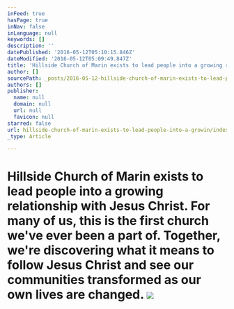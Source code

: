 ```yaml
---
inFeed: true
hasPage: true
inNav: false
inLanguage: null
keywords: []
description: ''
datePublished: '2016-05-12T05:10:15.846Z'
dateModified: '2016-05-12T05:09:49.847Z'
title: 'Hillside Church of Marin exists to lead people into a growing relationship with Jesus Christ. For many of us, this is the first church we’ve ever been a part of. Together, we’re discovering what it means to follow Jesus Christ and see our communities transformed as our own lives are changed. '
author: []
sourcePath: _posts/2016-05-12-hillside-church-of-marin-exists-to-lead-people-into-a-growin.md
authors: []
publisher:
  name: null
  domain: null
  url: null
  favicon: null
starred: false
url: hillside-church-of-marin-exists-to-lead-people-into-a-growin/index.html
_type: Article

---
```

# Hillside Church of Marin exists to lead people into a growing relationship with Jesus Christ. For many of us, this is the first church we've ever been a part of. Together, we're discovering what it means to follow Jesus Christ and see our communities transformed as our own lives are changed. ![](https://the-grid-user-content.s3-us-west-2.amazonaws.com/ab74789e-0a05-4dbe-b206-0d111892e362.jpg)